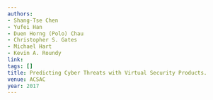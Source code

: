 ```yaml
---
authors:
- Shang-Tse Chen
- Yufei Han
- Duen Horng (Polo) Chau
- Christopher S. Gates
- Michael Hart
- Kevin A. Roundy
link:
tags: []
title: Predicting Cyber Threats with Virtual Security Products.
venue: ACSAC
year: 2017
---
```

